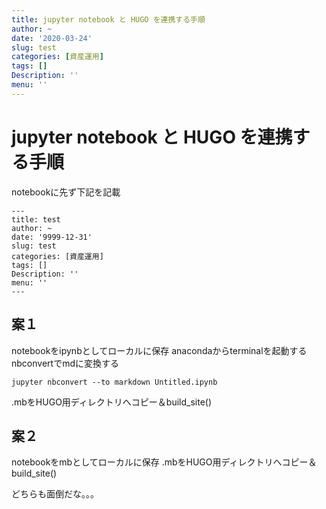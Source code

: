 ```yaml
---
title: jupyter notebook と HUGO を連携する手順
author: ~
date: '2020-03-24'
slug: test
categories: [資産運用]
tags: []
Description: ''
menu: ''
---
```


# jupyter notebook と HUGO を連携する手順

notebookに先ず下記を記載

```
---
title: test
author: ~
date: '9999-12-31'
slug: test
categories: [資産運用]
tags: []
Description: ''
menu: ''
---
```

## 案１
notebookをipynbとしてローカルに保存
anacondaからterminalを起動する
nbconvertでmdに変換する
```
jupyter nbconvert --to markdown Untitled.ipynb
```
.mbをHUGO用ディレクトリへコピー＆build_site()

## 案２
notebookをmbとしてローカルに保存
.mbをHUGO用ディレクトリへコピー＆build_site()

どちらも面倒だな。。。
